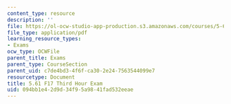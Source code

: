 ```yaml
---
content_type: resource
description: ''
file: https://ol-ocw-studio-app-production.s3.amazonaws.com/courses/5-61-physical-chemistry-fall-2017/094bb1e42d9d34f95a9841fad532eeae_MIT5_61F17_exam3.pdf
file_type: application/pdf
learning_resource_types:
- Exams
ocw_type: OCWFile
parent_title: Exams
parent_type: CourseSection
parent_uid: c7de4bd3-4f6f-ca30-2e24-7563544099e7
resourcetype: Document
title: 5.61 F17 Third Hour Exam
uid: 094bb1e4-2d9d-34f9-5a98-41fad532eeae
---
```

